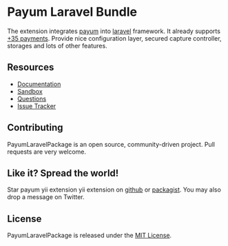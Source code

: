 # Payum Laravel Bundle

The extension integrates [payum](http://payum.forma-dev.com/documentation#Payum) into [laravel](http://laravel.com/) framework.
It already supports [+35 payments](https://github.com/Payum/Core/blob/master/Resources/docs/supported-payments.md).
Provide nice configuration layer, secured capture controller, storages and lots of other features.

## Resources

* [Documentation](http://payum.org/doc#PayumLaravelPackage)
* [Sandbox](https://github.com/makasim/PayumLaravelBundleSandbox)
* [Questions](http://stackoverflow.com/questions/tagged/payum)
* [Issue Tracker](https://github.com/Payum/PayumLaravelBundle/issues)

## Contributing

PayumLaravelPackage is an open source, community-driven project. Pull requests are very welcome.

## Like it? Spread the world!

Star payum yii extension yii extension on [github](https://github.com/Payum/PayumLaravelPackage) or [packagist](https://packagist.org/packages/payum/payum-laravel-bundle).
You may also drop a message on Twitter.

## License

PayumLaravelPackage is released under the [MIT License](LICENSE).
